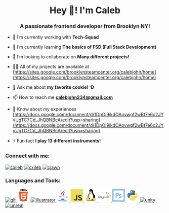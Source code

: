 <h1 align="center">Hey 👋! I'm Caleb</h1>
<h3 align="center">A passionate frontend developer from Brooklyn NY!</h3>

- 🔭 I’m currently working with **Tech-Squad**

- 🌱 I’m currently learning **The basics of FSD (Full Stack Development)**

- 👯 I’m looking to collaborate on **Many different projects!**

- 👨‍💻 All of my projects are available at [https://sites.google.com/brooklynsteamcenter.org/calebjohn/home](https://sites.google.com/brooklynsteamcenter.org/calebjohn/home)

- 💬 Ask me about **my favorite cookie! :D**

- 📫 How to reach me **calebjohn234@gmail.com**

- 📄 Know about my experiences [https://docs.google.com/document/d/1DpOi9ikdOAovwgf2wBt7e6c2JYvUgTC7Cd_JhQBNBcA/edit?usp=sharing](https://docs.google.com/document/d/1DpOi9ikdOAovwgf2wBt7e6c2JYvUgTC7Cd_JhQBNBcA/edit?usp=sharing)

- ⚡ Fun fact **I play 13 different instruments!**

<h3 align="left">Connect with me:</h3>
<p align="left">
<a href="https://twitter.com/cxileb" target="blank"><img align="center" src="https://raw.githubusercontent.com/rahuldkjain/github-profile-readme-generator/master/src/images/icons/Social/twitter.svg" alt="cxileb" height="30" width="40" /></a>
<a href="https://instagram.com/cxileb" target="blank"><img align="center" src="https://raw.githubusercontent.com/rahuldkjain/github-profile-readme-generator/master/src/images/icons/Social/instagram.svg" alt="cxileb" height="30" width="40" /></a>
<a href="https://www.youtube.com/c/cjawn" target="blank"><img align="center" src="https://raw.githubusercontent.com/rahuldkjain/github-profile-readme-generator/master/src/images/icons/Social/youtube.svg" alt="cjawn" height="30" width="40" /></a>
</p>

<h3 align="left">Languages and Tools:</h3>
<p align="left"> <a href="https://git-scm.com/" target="_blank" rel="noreferrer"> <img src="https://www.vectorlogo.zone/logos/git-scm/git-scm-icon.svg" alt="git" width="40" height="40"/> </a> <a href="https://www.w3.org/html/" target="_blank" rel="noreferrer"> <img src="https://raw.githubusercontent.com/devicons/devicon/master/icons/html5/html5-original-wordmark.svg" alt="html5" width="40" height="40"/> </a> <a href="https://www.adobe.com/in/products/illustrator.html" target="_blank" rel="noreferrer"> <img src="https://www.vectorlogo.zone/logos/adobe_illustrator/adobe_illustrator-icon.svg" alt="illustrator" width="40" height="40"/> </a> <a href="https://www.java.com" target="_blank" rel="noreferrer"> <img src="https://raw.githubusercontent.com/devicons/devicon/master/icons/java/java-original.svg" alt="java" width="40" height="40"/> </a> <a href="https://developer.mozilla.org/en-US/docs/Web/JavaScript" target="_blank" rel="noreferrer"> <img src="https://raw.githubusercontent.com/devicons/devicon/master/icons/javascript/javascript-original.svg" alt="javascript" width="40" height="40"/> </a> <a href="https://www.linux.org/" target="_blank" rel="noreferrer"> <img src="https://raw.githubusercontent.com/devicons/devicon/master/icons/linux/linux-original.svg" alt="linux" width="40" height="40"/> </a> <a href="https://www.mysql.com/" target="_blank" rel="noreferrer"> <img src="https://raw.githubusercontent.com/devicons/devicon/master/icons/mysql/mysql-original-wordmark.svg" alt="mysql" width="40" height="40"/> </a> <a href="https://www.photoshop.com/en" target="_blank" rel="noreferrer"> <img src="https://raw.githubusercontent.com/devicons/devicon/master/icons/photoshop/photoshop-line.svg" alt="photoshop" width="40" height="40"/> </a> <a href="https://www.python.org" target="_blank" rel="noreferrer"> <img src="https://raw.githubusercontent.com/devicons/devicon/master/icons/python/python-original.svg" alt="python" width="40" height="40"/> </a> <a href="https://unity.com/" target="_blank" rel="noreferrer"> <img src="https://www.vectorlogo.zone/logos/unity3d/unity3d-icon.svg" alt="unity" width="40" height="40"/> </a> <a href="https://unrealengine.com/" target="_blank" rel="noreferrer"> <img src="https://raw.githubusercontent.com/kenangundogan/fontisto/036b7eca71aab1bef8e6a0518f7329f13ed62f6b/icons/svg/brand/unreal-engine.svg" alt="unreal" width="40" height="40"/> </a> </p>
